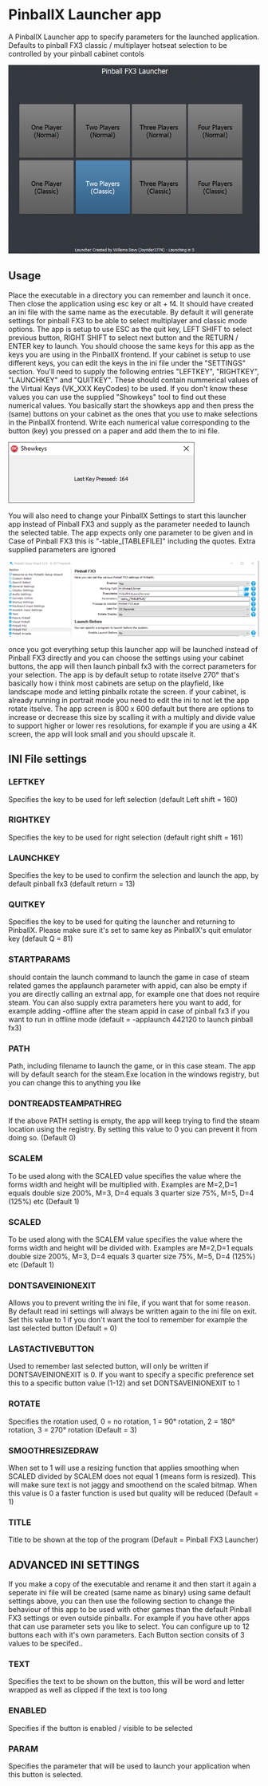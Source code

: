 # PinballX Launcher app
A PinballX Launcher app to specify parameters for the launched application. 
Defaults to pinball FX3 classic / multiplayer hotseat selection to be controlled by your pinball cabinet contols

![PinballX Launcher app](/images/launcher.png)

## Usage
Place the executable in a directory you can remember and launch it once. Then close the application using esc key or alt + f4. 
It should have created an ini file with the same name as the executable. By default it will generate settings for pinball FX3
to be able to select multiplayer and classic mode options. The app is setup to use ESC as the quit key, 
LEFT SHIFT to select previous button, RIGHT SHIFT to select next button and the RETURN / ENTER key to launch. You should choose the same
keys for this app as the keys you are using in the PinballX frontend. If your cabinet is setup to use different keys, you can edit the 
keys in the ini file under the "SETTINGS" section. You'll need to supply the following entries "LEFTKEY", "RIGHTKEY", "LAUNCHKEY" and "QUITKEY".
These should contain nummerical values of the Virtual Keys (VK_XXX KeyCodes) to be used. If you don't know these values you can use the supplied "Showkeys" tool
to find out these numerical values. You basically start the showkeys app and then press the (same) buttons on your cabinet as the ones that
you use to make selections in the PinballX frontend. Write each numerical value corresponding to the button (key) you pressed on a paper and
add them the to ini file. 

![PinballX Settings](/images/showkeys.png)

You will also need to change your PinballX Settings to start this launcher app instead of Pinball FX3 and supply as 
the parameter needed to launch the selected table. The app expects only one parameter to be given and in Case of Pinball FX3 this is "-table_[TABLEFILE]" including the quotes. 
Extra supplied parameters are ignored

![PinballX Settings](/images/pinballxsetup.png)

once you got everything setup this launcher app will be launched instead of Pinball FX3 directly and you can choose the settings using your cabinet buttons,
the app will then launch pinball fx3 with the correct parameters for your selection. The app is by default setup to rotate itselve 270° that's
basically how i think most cabinets are setup on the playfield, like landscape mode and letting pinballx rotate the screen. if your cabinet,
is already running in portrait mode you need to edit the ini to not let the app rotate itselve. 
The app screen is 800 x 600 default but there are options to increase or decrease this size by scalling it with a multiply and divide value 
to support higher or lower res resolutions, for example if you are using a 4K screen, the app will look small and you should upscale it.

## INI File settings

### LEFTKEY
Specifies the key to be used for left selection (default Left shift = 160)

### RIGHTKEY
Specifies the key to be used for right selection (default right shift = 161)

### LAUNCHKEY
Specifies the key to be used to confirm the selection and launch the app, by default pinball fx3 (default return = 13)

### QUITKEY
Specifies the key to be used for quiting the launcher and returning to PinballX. Please make sure it's set to same key as PinballX's quit emulator key (default Q = 81)

### STARTPARAMS
should contain the launch command to launch the game in case of steam related games the applaunch parameter with appid, can also be empty if you are directly calling an extrnal app, for example one that does not require steam. You can also supply extra parameters here you want to add, for example adding -offline after the steam appid in case of pinball fx3 if you want to run in offline mode  (default = -applaunch 442120 to launch pinball fx3)

### PATH
Path, including filename to launch the game, or in this case steam. The app will by default search for the steam.Exe location in the windows registry, but you can change this to anything you like

### DONTREADSTEAMPATHREG
If the above PATH setting is empty, the app will keep trying to find the steam location using the registry. By setting this value to 0 you can prevent it from doing so. (Default 0)

### SCALEM
To be used along with the SCALED value specifies the value where the forms width and height will be multiplied with. Examples are M=2,D=1 equals double size 200%,  M=3, D=4  equals 3 quarter size 75%, M=5, D=4 (125%) etc (Default 1)  

### SCALED
To be used along with the SCALEM value specifies the value where the forms width and height will be divided with. Examples are M=2,D=1 equals double size 200%,  M=3, D=4  equals 3 quarter size 75%, M=5, D=4 (125%) etc (Default 1)  

### DONTSAVEINIONEXIT
Allows you to prevent writing the ini file, if you want that for some reason. By default read ini settings will always be written again to the ini file on exit. Set this value to 1 if you don't want the tool to remember for example the last selected button (Default = 0)

### LASTACTIVEBUTTON
Used to remember last selected button, will only be written if DONTSAVEINIONEXIT is 0. If you want to specify a specific preference set this to a specific button value (1-12) and set DONTSAVEINIONEXIT to 1

### ROTATE
Specifies the rotation used, 0 = no rotation, 1 = 90° rotation, 2 = 180° rotation, 3 = 270° rotation (Default = 3)

### SMOOTHRESIZEDRAW
When set to 1 will use a resizing function that applies smoothing when SCALED divided by SCALEM does not equal 1 (means form is resized). This will make sure text is not jaggy and smoothend on the scaled bitmap. When this value is 0 a faster function is used but quality will be reduced (Default = 1)

### TITLE
Title to be shown at the top of the program (Default = Pinball FX3 Launcher)

## ADVANCED INI SETTINGS
If you make a copy of the executable and rename it and then start it again a seperate ini file will be created (same name as binary) using  same 
default settings above, you can then use the following section to change the behaviour of this app to be used with other games than the 
default Pinball FX3 settings or even outside pinballx. For example if you have other apps that can use parameter sets you like to select. You can configure
up to 12 buttons each with it's own parameters. Each Button section consits of 3 values to be specifed..

### TEXT
Specifies the text to be shown on the button, this will be word and letter wrapped as well as clipped if the text is too long

### ENABLED
Specifies if the button is enabled / visible to be selected

### PARAM
Specifies the parameter that will be used to launch your application when this button is selected.
